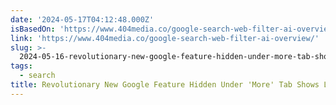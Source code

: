 ```yaml
---
date: '2024-05-17T04:12:48.000Z'
isBasedOn: 'https://www.404media.co/google-search-web-filter-ai-overview/'
link: 'https://www.404media.co/google-search-web-filter-ai-overview/'
slug: >-
  2024-05-16-revolutionary-new-google-feature-hidden-under-more-tab-shows-links-to-web
tags:
  - search
title: Revolutionary New Google Feature Hidden Under 'More' Tab Shows Links to Web
---
```

 
